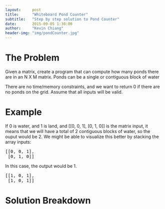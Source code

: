 ```yaml
---
layout:     post
title:      "Whiteboard Pond Counter"
subtitle:   "Step by step solution to Pond Counter"
date:       2015-09-05 1:30:00
author:     "Kevin Chiang"
header-img: "img/pondCounter.jpg"
---
```


<h1>The Problem</h1>
<p>Given a matrix, create a program that can compute how many
ponds there are in an N X M matrix. Ponds can be a single or contiguous block of water</p>
<p>There are no time/memory constraints, and we want to return 0 if there are no
ponds on the grid. Assume that all inputs will be valid.</p>

<h1>Example</h1>
<p>If 0 is water, and 1 is land, and [[0, 0, 1], [0, 1, 0]] is the matrix input,
it means that we will have a total of 2 contiguous blocks of water, so the ouput would be 2. We might be able to
visualize this better by stacking the array inputs:
<pre>
[[0, 0, 1],
 [0, 1, 0]]
</pre>
In this case, the output would be 1.
<pre>
[[1, 0, 1],
 [1, 0, 1]]
</pre>
</p>

<h1>Solution Breakdown</h1>
